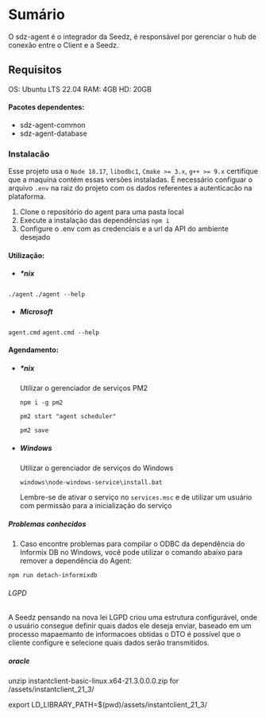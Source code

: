 # Sumário

O sdz-agent é o integrador da Seedz, é responsável por gerenciar o hub de conexão entre o Client e a Seedz.

## Requisitos

OS: Ubuntu LTS 22.04
RAM: 4GB
HD: 20GB

#### Pacotes dependentes:

- sdz-agent-common
- sdz-agent-database

### Instalacão

Esse projeto usa o `Node 18.17`, `libodbc1`, `Cmake >= 3.x`, `g++ >= 9.x` certifique que a maquina contém essas versões instaladas.
É necessário configuar o arquivo `.env` na raiz do projeto com os dados referentes a autenticacão na plataforma.

1. Clone o repositório do agent para uma pasta local
2. Execute a instalação das dependências `npm i`
3. Configure o .env com as credenciais e a url da API do ambiente desejado

#### Utilização:

- ##### \*nix

`./agent`
`./agent --help`

- ##### Microsoft

`agent.cmd`
`agent.cmd --help`

#### Agendamento:

- ##### \*nix

  Utilizar o gerenciador de serviços PM2

  ```
  npm i -g pm2

  pm2 start "agent scheduler"

  pm2 save
  ```

- ##### Windows

  Utilizar o gerenciador de serviços do Windows

  ```
  windows\node-windows-service\install.bat
  ```

  Lembre-se de ativar o serviço no `services.msc` e de utilizar um usuário com permissão para a inicialização do serviço

##### Problemas conhecidos

1. Caso encontre problemas para compilar o ODBC da dependência do Informix DB no Windows, você pode utilizar o comando abaixo para remover a dependência do Agent:

`npm run detach-informixdb`

###### LGPD

A Seedz pensando na nova lei LGPD criou uma estrutura configurável, onde o usuário consegue definir quais dados ele deseja enviar, baseado em um processo mapaemanto de informacoes obtidas o DTO é possível que o cliente configure e selecione quais dados serão transmitidos.

##### oracle

unzip instantclient-basic-linux.x64-21.3.0.0.0.zip for /assets/instantclient_21_3/

export LD_LIBRARY_PATH=$(pwd)/assets/instantclient_21_3/
